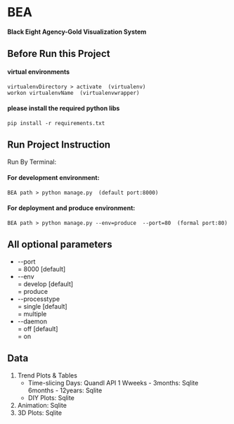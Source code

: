 # BEA  
**Black Eight Agency-Gold Visualization System**  
  
## Before Run this Project  
#### virtual environments  
    virtualenvDirectory > activate  (virtualenv)  
    workon virtualenvName  (virtualenvwrapper)  
#### please install the required python libs  
    pip install -r requirements.txt  
  
## Run Project Instruction  
Run By Terminal:  
#### For development environment:  
    BEA path > python manage.py  (default port:8000)  
#### For deployment and produce environment:  
    BEA path > python manage.py --env=produce  --port=80  (formal port:80)  

## All optional parameters
* --port  
= 8000 [default]  
* --env  
= develop [default]  
= produce  
* --processtype  
= single [default]  
= multiple  
* --daemon  
= off [default]  
= on  

## Data
1. Trend Plots & Tables  
    * Time-slicing
        Days: Quandl API
        1 Wweeks - 3months: Sqlite  
        6months - 12years: Sqlite  
    * DIY Plots: Sqlite  
2. Animation: Sqlite  
3. 3D Plots: Sqlite  

